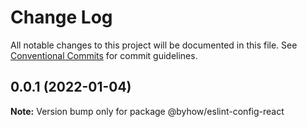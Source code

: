 # Change Log

All notable changes to this project will be documented in this file.
See [Conventional Commits](https://conventionalcommits.org) for commit guidelines.

## 0.0.1 (2022-01-04)

**Note:** Version bump only for package @byhow/eslint-config-react
